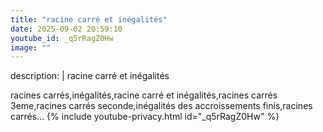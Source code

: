 ```yaml
---
title: "racine carré et inégalités"
date: 2025-09-02 20:59:10 
youtube_id: _q5rRagZ0Hw
image: ""
---
```

description: |
  racine carré et inégalités
  
  
  
  racines carrés,inégalités,racine carré et inégalités,racines carrés 3eme,racines carrés seconde,inégalités des accroissements finis,racines carrés...
{% include youtube-privacy.html id="_q5rRagZ0Hw" %}

